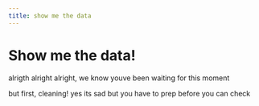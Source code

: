 ```yaml
---
title: show me the data
---
```


# Show me the data!
alrigth alright alright, we know youve been waiting for this moment

but first, cleaning!
yes its sad but you have to prep before you can check
